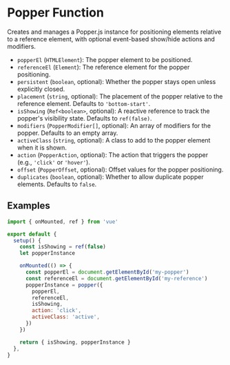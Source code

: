 # Popper Function

Creates and manages a Popper.js instance for positioning elements relative to a reference element, with optional event-based show/hide actions and modifiers.

- `popperEl` (`HTMLElement`): The popper element to be positioned.
- `referenceEl` (`Element`): The reference element for the popper positioning.
- `persistent` (`boolean`, optional): Whether the popper stays open unless explicitly closed.
- `placement` (`string`, optional): The placement of the popper relative to the reference element. Defaults to `'bottom-start'`.
- `isShowing` (`Ref<boolean>`, optional): A reactive reference to track the popper's visibility state. Defaults to `ref(false)`.
- `modifiers` (`PopperModifier[]`, optional): An array of modifiers for the popper. Defaults to an empty array.
- `activeClass` (`string`, optional): A class to add to the popper element when it is shown.
- `action` (`PopperAction`, optional): The action that triggers the popper (e.g., `'click'` or `'hover'`).
- `offset` (`PopperOffset`, optional): Offset values for the popper positioning.
- `duplicates` (`boolean`, optional): Whether to allow duplicate popper elements. Defaults to `false`.

## Examples

```javascript
import { onMounted, ref } from 'vue'

export default {
  setup() {
    const isShowing = ref(false)
    let popperInstance

    onMounted(() => {
      const popperEl = document.getElementById('my-popper')
      const referenceEl = document.getElementById('my-reference')
      popperInstance = popper({
        popperEl,
        referenceEl,
        isShowing,
        action: 'click',
        activeClass: 'active',
      })
    })

    return { isShowing, popperInstance }
  },
}
```
